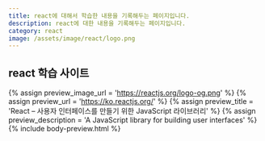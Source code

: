```yaml
---
title: react에 대해서 학습한 내용을 기록해두는 페이지입니다. 
description: react에 대한 내용을 기록해두는 페이지입니다.
category: react
image: /assets/image/react/logo.png
---
```


react 학습 사이트
---

{% assign preview_image_url = 'https://reactjs.org/logo-og.png' %}
{% assign preview_url = 'https://ko.reactjs.org/' %}
{% assign preview_title = 'React – 사용자 인터페이스를 만들기 위한 JavaScript 라이브러리' %}
{% assign preview_description = 'A JavaScript library for building user interfaces' %}
{% include body-preview.html %}

